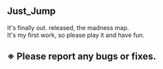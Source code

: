 ## Just_Jump
It's finally out. released, the  madness map. <br>
It's my first work, so please play it and have fun. <br>
## ※ Please report any bugs or fixes.
